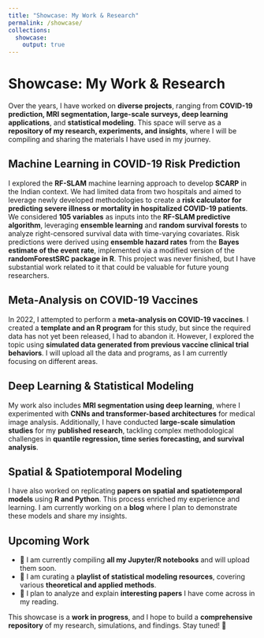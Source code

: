 ```yaml
---
title: "Showcase: My Work & Research"
permalink: /showcase/
collections:
  showcase:
    output: true
---
```


# **Showcase: My Work & Research**

Over the years, I have worked on **diverse projects**, ranging from **COVID-19 prediction, MRI segmentation, large-scale surveys, deep learning applications**, and **statistical modeling**. This space will serve as a **repository of my research, experiments, and insights**, where I will be compiling and sharing the materials I have used in my journey.

## **Machine Learning in COVID-19 Risk Prediction**
I explored the **RF-SLAM** machine learning approach to develop **SCARP** in the Indian context. We had limited data from two hospitals and aimed to leverage newly developed methodologies to create a **risk calculator for predicting severe illness or mortality in hospitalized COVID-19 patients**. We considered **105 variables** as inputs into the **RF-SLAM predictive algorithm**, leveraging **ensemble learning** and **random survival forests** to analyze right-censored survival data with time-varying covariates. Risk predictions were derived using **ensemble hazard rates** from the **Bayes estimate of the event rate**, implemented via a modified version of the **randomForestSRC package in R**. This project was never finished, but I have substantial work related to it that could be valuable for future young researchers.

## **Meta-Analysis on COVID-19 Vaccines**
In 2022, I attempted to perform a **meta-analysis on COVID-19 vaccines**. I created a **template and an R program** for this study, but since the required data has not yet been released, I had to abandon it. However, I explored the topic using **simulated data generated from previous vaccine clinical trial behaviors**. I will upload all the data and programs, as I am currently focusing on different areas.

## **Deep Learning & Statistical Modeling**
My work also includes **MRI segmentation using deep learning**, where I experimented with **CNNs and transformer-based architectures** for medical image analysis. Additionally, I have conducted **large-scale simulation studies** for my **published research**, tackling complex methodological challenges in **quantile regression, time series forecasting, and survival analysis**.

## **Spatial & Spatiotemporal Modeling**
I have also worked on replicating **papers on spatial and spatiotemporal models** using **R and Python**. This process enriched my experience and learning. I am currently working on a **blog** where I plan to demonstrate these models and share my insights.

## **Upcoming Work**
- 📌 I am currently compiling **all my Jupyter/R notebooks** and will upload them soon.
- 📌 I am curating a **playlist of statistical modeling resources**, covering various **theoretical and applied methods**.
- 📌 I plan to analyze and explain **interesting papers** I have come across in my reading.

This showcase is a **work in progress**, and I hope to build a **comprehensive repository** of my research, simulations, and findings. Stay tuned! 🚀
